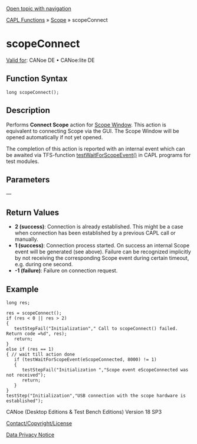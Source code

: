 [Open topic with navigation](../../../../../CANoeDEFamily.htm#Topics/CAPLFunctions/Scope/Functions/CAPLfunctionScopeConnect.md)

[CAPL Functions](../../CAPLfunctions.md) » [Scope](../CAPLfunctionsScopeOverview.md) » scopeConnect

# scopeConnect

[Valid for](../../../Shared/FeatureAvailability.md):  CANoe DE • CANoe:lite DE

## Function Syntax

```plaintext
long scopeConnect();
```

## Description

Performs **Connect Scope** action for [Scope Window](../../../CANoeCANalyzer/SCOPE/Scope.md). This action is equivalent to connecting Scope via the GUI. The Scope Window will be opened automatically if not yet opened.

The completion of this action is reported with an internal event which can be awaited via TFS-function [testWaitForScopeEvent()](../../Test/Functions/CAPLfunctionTestWaitForScopeEvent.md) in CAPL programs for test modules.

## Parameters

—

## Return Values

- **2 (success)**: Connection is already established. This might be a case when connection has been established by a previous CAPL call or manually.
- **1 (success)**: Connection process started. On success an internal Scope event will be generated (see above). Failure can be recognized implicitly by not receiving the corresponding Scope event during certain timeout, e.g. during one second.
- **-1 (failure)**: Failure on connection request.

## Example

```plaintext
long res;

res = scopeConnect();
if (res < 0 || res > 2)
{
   testStepFail("Initialization"," Call to scopeConnect() failed. Return code =%d", res);
   return;
}
else if (res == 1)
{ // wait till action done
   if (testWaitForScopeEvent(eScopeConnected, 8000) != 1)
   {
      testStepFail("Initialization ","Scope event eScopeConnected was not received");
      return;
   }
}
testStep("Initialization","USB connection with the scope hardware is established");
```

CANoe (Desktop Editions & Test Bench Editions) Version 18 SP3

[Contact/Copyright/License](../../../Shared/ContactCopyrightLicense.md)

[Data Privacy Notice](https://www.vector.com/int/en/company/get-info/privacy-policy/)
